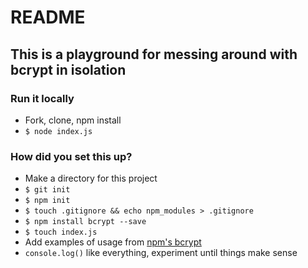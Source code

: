 # README

## This is a playground for messing around with bcrypt in isolation

### Run it locally

* Fork, clone, npm install
* `$ node index.js`

### How did you set this up?

* Make a directory for this project
* `$ git init`
* `$ npm init`
* `$ touch .gitignore && echo npm_modules > .gitignore`
* `$ npm install bcrypt --save`
* `$ touch index.js`
* Add examples of usage from [npm's bcrypt](https://www.npmjs.com/package/bcrypt)
* `console.log()` like everything, experiment until things make sense
